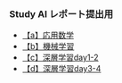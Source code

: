 ### Study AI レポート提出用

- [【a】応用数学](./report/a_math.md)
- [【b】機械学習](./report/b_ml.md)
- [【c】深層学習day1-2](./report/c_dl_1.md)
- [【d】深層学習day3-4](./report/d_dl_2.md)

